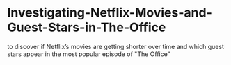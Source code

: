 # Investigating-Netflix-Movies-and-Guest-Stars-in-The-Office










to discover if Netflix’s movies are getting shorter over time and which guest stars appear in the most popular episode of "The Office"
